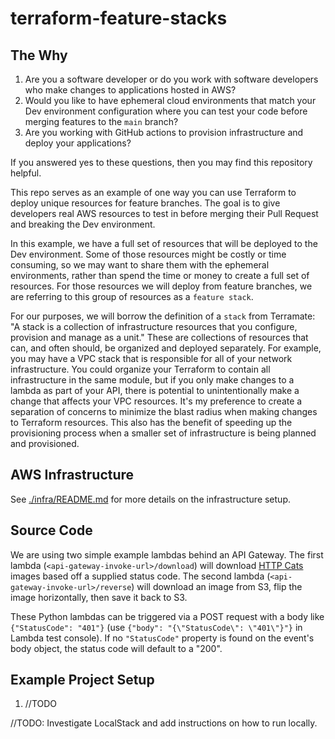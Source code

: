 # terraform-feature-stacks

## The Why

1. Are you a software developer or do you work with software developers who make changes to applications hosted in AWS?
2. Would you like to have ephemeral cloud environments that match your Dev environment configuration where you can test your code before merging features to the `main` branch?
3. Are you working with GitHub actions to provision infrastructure and deploy your applications?

If you answered yes to these questions, then you may find this repository helpful.

This repo serves as an example of one way you can use Terraform to deploy unique resources for feature branches. The goal is to give developers real AWS resources to test in before merging their Pull Request and breaking the Dev environment.

In this example, we have a full set of resources that will be deployed to the Dev environment. Some of those resources might be costly or time consuming, so we may want to share them with the ephemeral environments, rather than spend the time or money to create a full set of resources. For those resources we will deploy from feature branches, we are referring to this group of resources as a `feature stack`.

For our purposes, we will borrow the definition of a `stack` from Terramate: "A stack is a collection of infrastructure resources that you configure, provision and manage as a unit." These are collections of resources that can, and often should, be organized and deployed separately. For example, you may have a VPC stack that is responsible for all of your network infrastructure. You could organize your Terraform to contain all infrastructure in the same module, but if you only make changes to a lambda as part of your API, there is potential to unintentionally make a change that affects your VPC resources. It's my preference to create a separation of concerns to minimize the blast radius when making changes to Terraform resources. This also has the benefit of speeding up the provisioning process when a smaller set of infrastructure is being planned and provisioned.

## AWS Infrastructure

See [./infra/README.md](./infra/README.md) for more details on the infrastructure setup.

## Source Code

We are using two simple example lambdas behind an API Gateway. The first lambda (`<api-gateway-invoke-url>/download`) will download [HTTP Cats](https://http.cat/) images based off a supplied status code. The second lambda (`<api-gateway-invoke-url>/reverse`) will download an image from S3, flip the image horizontally, then save it back to S3.

These Python lambdas can be triggered via a POST request with a body like `{"StatusCode": "401"}` (use `{"body": "{\"StatusCode\": \"401\"}"}` in Lambda test console). If no `"StatusCode"` property is found on the event's body object, the status code will default to a "200".

## Example Project Setup

1. //TODO

//TODO: Investigate LocalStack and add instructions on how to run locally.
